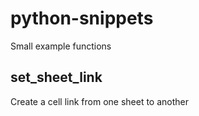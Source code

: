# python-snippets
Small example functions

## set_sheet_link
Create a cell link from one sheet to another
